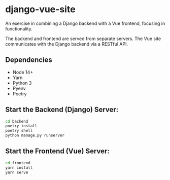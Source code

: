 # django-vue-site

An exercise in combining a Django backend with a Vue frontend, focusing in functionality.

The backend and frontend are served from separate servers. The Vue site communicates with the Django backend via a RESTful API.

## Dependencies

- Node 14+
- Yarn
- Python 3
- Pyenv
- Poetry

## Start the Backend (Django) Server:

```bash
cd backend
poetry install
poetry shell
python manage.py runserver
```

## Start the Frontend (Vue) Server:

```bash
cd frontend
yarn install
yarn serve
```
